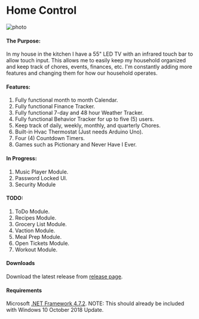 # Home Control

![photo](https://github.com/TheOnlyRupert/HomeControl/assets/3703153/437c0f9a-67aa-4dc3-b6b0-fc3fbbecd172)

#### The Purpose:
In my house in the kitchen I have a 55" LED TV with an infrared touch bar to allow touch input.
This allows me to easily keep my household organized and keep track of chores, events, finances, etc.
I'm constantly adding more features and changing them for how our household operates.

#### Features:
1. Fully functional month to month Calendar.
2. Fully functional Finance Tracker.
3. Fully functional 7-day and 48 hour Weather Tracker.
4. Fully functional Behavior Tracker for up to five (5) users.
5. Keep track of daily, weekly, monthly, and quarterly Chores.
6. Built-in Hvac Thermostat (Just needs Arduino Uno).
7. Four (4) Countdown Timers.
8. Games such as Pictionary and Never Have I Ever.

#### In Progress:
1. Music Player Module.
2. Password Locked UI.
3. Security Module

#### TODO:
1. ToDo Module.
2. Recipes Module.
3. Grocery List Module.
4. Vaction Module.
5. Meal Prep Module.
6. Open Tickets Module.
7. Workout Module.

#### Downloads
Download the latest release from [release page](https://github.com/TheOnlyRupert/HomeControl/releases).

#### Requirements
Microsoft [.NET Framework 4.7.2](http://go.microsoft.com/fwlink/?LinkId=863262 "Microsoft's download page").
NOTE: This should already be included with Windows 10 October 2018 Update.

